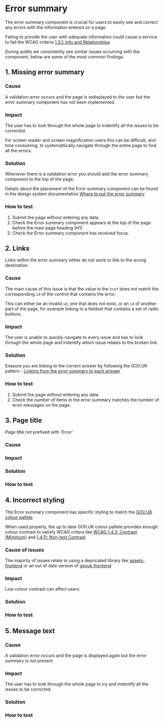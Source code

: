# Error summary

The error summary component is crucial for users to easily see and correct any errors with the information entered on a page.

Failing to provide the user with adequate information could cause a service to fail the WCAG criteria [1.3.1: Info and Relationships](https://www.w3.org/WAI/WCAG21/Understanding/info-and-relationships)

During audits we consistently see similar issues occurring with the component, below are some of the most common findings.  

## 1. Missing error summary

### Cause

A validation error occurs and the page is redisplayed to the user but the error summary component has not been implemented.

### Impact

The user has to look through the whole page to indentify all the issues to be corrected.

For screen reader and screen magnification users this can be difficult, and time consuming, to systemattically navigate through the entire page to find all the errors.

### Solution

Whenever there is a validation error you should add the error summary component to the top of the page.

Details about the placement of the Error summary component can be found in the design system documentation [Where to put the error summary
](https://design-system.service.gov.uk/components/error-summary/#where-to-put-the-error-summary)

### How to test

1. Submit the page without entering any data.
2. Check the Error summary component appears at the top of the page before the main page heading (H1)
3. Check the Error summary component has received focus.

## 2. Links 

Links within the error summary either do not work or link to the wrong destination.

### Cause

The main cause of this issue is that the value in the `href` does not match the corresponding `id` of the control that contains the error.

This can either be an invalid `id`, one that does not exist, or an `id` of another part of the page, for example linking to a fieldset that contains a set of radio buttons.

### Impact

The user is unable to quickly navigate to every issue and has to look through the whole page and indentify which issue relates to the broken link.

### Solution

Enasure you are linking to the correct answer by following the GOV.UK pattern - [Linking from the error summary to each answer](https://design-system.service.gov.uk/components/error-summary#linking-from-the-error-summary-to-each-answer)


### How to test

1. Submit the page without entering any data.
2. Check the number of items in the error summary matches the number of error messages on the page.


## 3. Page title

Page title not prefixed with 'Error'

### Cause



### Impact



### Solution



### How to test



## 4. Incorrect styling

The Error summary component has specific styling to match the [GOV.UK colour pallete](https://design-system.service.gov.uk/styles/colour/)

When used properly, the up to date GOV.UK colour pallete provides enough colour contrast to satisfy WCAG critera like [WCAG 1.4.3: Contrast (Minimum)](https://www.w3.org/WAI/WCAG21/Understanding/contrast-minimum) and [1.4.11: Non-text Contrast](https://www.w3.org/WAI/WCAG21/Understanding/non-text-contrast)

### Cause of issues

The majority of issues relate to using a depricated library like [assets-frontend](https://github.com/hmrc/assets-frontend) or an out of date version of [govuk-frontend](https://github.com/alphagov/govuk-frontend/)

### Impact

Low colour contrast can affect users

### Solution

### How to test

## 5. Message text

### Cause

A validation error occurs and the page is displayed again but the error summary is not present 

### Impact

The user has to look through the whole page to try and indentify all the issues to be corrected.

### Solution

### How to test

